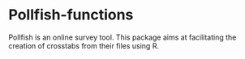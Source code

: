 # Pollfish-functions
Pollfish is an online survey tool. This package aims at facilitating the creation of crosstabs from their files using R.
